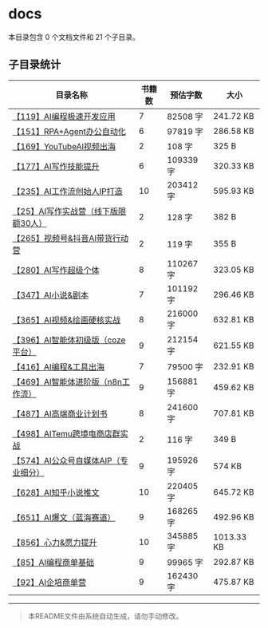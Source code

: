 # docs

本目录包含 0 个文档文件和 21 个子目录。

## 子目录统计

| 目录名称 | 书籍数 | 预估字数 | 大小 |
|---------|--------|----------|------|
| [【119】AI编程极速开发应用](docs/【119】AI编程极速开发应用/README.md) | 7 | 82508 字 | 241.72 KB |
| [【151】RPA+Agent办公自动化](docs/【151】RPA+Agent办公自动化/README.md) | 6 | 97819 字 | 286.58 KB |
| [【169】YouTubeAl视频出海](docs/【169】YouTubeAl视频出海/README.md) | 2 | 108 字 | 325 B |
| [【177】AI写作技能提升](docs/【177】AI写作技能提升/README.md) | 6 | 109339 字 | 320.33 KB |
| [【235】AI工作流创始人IP打造](docs/【235】AI工作流创始人IP打造/README.md) | 10 | 203412 字 | 595.93 KB |
| [【25】AI写作实战营（线下版限额30人）](docs/【25】AI写作实战营（线下版限额30人）/README.md) | 2 | 128 字 | 382 B |
| [【265】视频号&抖音AI带货行动营](docs/【265】视频号&抖音AI带货行动营/README.md) | 2 | 119 字 | 355 B |
| [【280】AI写作超级个体](docs/【280】AI写作超级个体/README.md) | 8 | 110267 字 | 323.05 KB |
| [【347】AI小说&剧本](docs/【347】AI小说&剧本/README.md) | 7 | 101192 字 | 296.46 KB |
| [【365】AI视频&绘画硬核实战](docs/【365】AI视频&绘画硬核实战/README.md) | 8 | 216000 字 | 632.81 KB |
| [【396】AI智能体初级版（coze平台）](docs/【396】AI智能体初级版（coze平台）/README.md) | 9 | 212154 字 | 621.55 KB |
| [【416】AI编程&工具出海](docs/【416】AI编程&工具出海/README.md) | 7 | 79500 字 | 232.91 KB |
| [【469】AI智能体进阶版（n8n工作流）](docs/【469】AI智能体进阶版（n8n工作流）/README.md) | 9 | 156881 字 | 459.62 KB |
| [【487】AI高端商业计划书](docs/【487】AI高端商业计划书/README.md) | 8 | 241600 字 | 707.81 KB |
| [【498】AITemu跨境电商店群实战](docs/【498】AITemu跨境电商店群实战/README.md) | 2 | 116 字 | 349 B |
| [【574】AI公众号自媒体AIP（专业细分）](docs/【574】AI公众号自媒体AIP（专业细分）/README.md) | 9 | 195926 字 | 574 KB |
| [【628】AI知乎小说推文](docs/【628】AI知乎小说推文/README.md) | 10 | 220405 字 | 645.72 KB |
| [【651】AI爆文（蓝海赛道）](docs/【651】AI爆文（蓝海赛道）/README.md) | 9 | 168265 字 | 492.96 KB |
| [【856】心力&愿力提升](docs/【856】心力&愿力提升/README.md) | 10 | 345885 字 | 1013.33 KB |
| [【85】AI编程商单基础](docs/【85】AI编程商单基础/README.md) | 9 | 99965 字 | 292.87 KB |
| [【92】AI企培商单营](docs/【92】AI企培商单营/README.md) | 9 | 162430 字 | 475.87 KB |

---

> 本README文件由系统自动生成，请勿手动修改。
